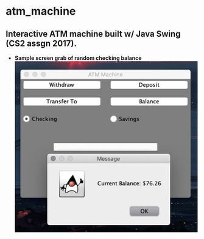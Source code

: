 # atm_machine

## Interactive ATM machine built w/ Java Swing (CS2 assgn 2017).


* **Sample screen grab of random checking balance**  
![Checking accnt](screen_grab/atm.jpg) 